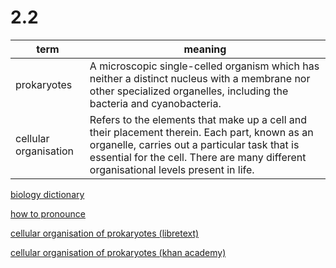 # 2.2
| term | meaning |
|----|----|
| prokaryotes | A microscopic single-celled organism which has neither a distinct nucleus with a membrane nor other specialized organelles, including the bacteria and cyanobacteria. |
| cellular organisation | Refers to the elements that make up a cell and their placement therein. Each part, known as an organelle, carries out a particular task that is essential for the cell. There are many different organisational levels present in life. |
        
[biology dictionary](https://biologydictionary.net/prokaryotes-vs-eukaryotes/)              

[how to pronounce](https://translate.google.com/?sl=en&tl=no&text=prokaryotes%20and%20eukaryotes&op=translate)              

[cellular organisation of prokaryotes (libretext)](https://bio.libretexts.org/Bookshelves/Microbiology/Microbiology_(Kaiser)/Unit_1%3A_Introduction_to_Microbiology_and_Prokaryotic_Cell_Anatomy/1%3A_Fundamentals_of_Microbiology/1.2%3A_Cellular_Organization_-_Prokaryotic_and_Eukaryotic_Cells)         

[cellular organisation of prokaryotes (khan academy)](https://www.khanacademy.org/science/ap-biology/gene-expression-and-regulation/dna-and-rna-structure/a/prokaryote-structure#:~:text=By%20definition%2C%20prokaryotes%20lack%20a,the%20cytoplasm%20called%20a%20nucleoid.)